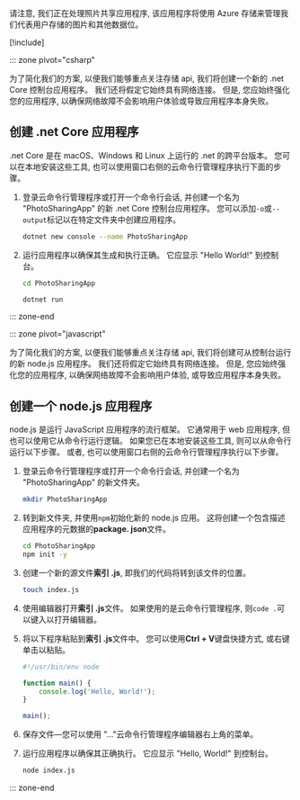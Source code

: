 请注意, 我们正在处理照片共享应用程序, 该应用程序将使用 Azure 存储来管理我们代表用户存储的图片和其他数据位。

[!include[](../../../includes/azure-sandbox-activate.md)]

::: zone pivot="csharp"

为了简化我们的方案, 以便我们能够重点关注存储 api, 我们将创建一个新的 .net Core 控制台应用程序。 我们还将假定它始终具有网络连接。 但是, 您应始终强化您的应用程序, 以确保网络故障不会影响用户体验或导致应用程序本身失败。

## <a name="create-a-net-core-application"></a>创建 .net Core 应用程序

.net Core 是在 macOS、Windows 和 Linux 上运行的 .net 的跨平台版本。 您可以在本地安装这些工具, 也可以使用窗口右侧的云命令行管理程序执行下面的步骤。

1. 登录云命令行管理程序或打开一个命令行会话, 并创建一个名为 "PhotoSharingApp" 的新 .net Core 控制台应用程序。 您可以添加`-o`或`--output`标记以在特定文件夹中创建应用程序。

    ```bash
    dotnet new console --name PhotoSharingApp
    ```

1. 运行应用程序以确保其生成和执行正确。 它应显示 "Hello World!" 到控制台。

    ```bash
    cd PhotoSharingApp
    
    dotnet run
    ```
::: zone-end

::: zone pivot="javascript"

为了简化我们的方案, 以便我们能够重点关注存储 api, 我们将创建可从控制台运行的新 node.js 应用程序。 我们还将假定它始终具有网络连接。 但是, 您应始终强化您的应用程序, 以确保网络故障不会影响用户体验, 或导致应用程序本身失败。

## <a name="create-a-nodejs-application"></a>创建一个 node.js 应用程序

node.js 是运行 JavaScript 应用程序的流行框架。 它通常用于 web 应用程序, 但也可以使用它从命令行运行逻辑。 如果您已在本地安装这些工具, 则可以从命令行运行以下步骤。 或者, 也可以使用窗口右侧的云命令行管理程序执行以下步骤。

1. 登录云命令行管理程序或打开一个命令行会话, 并创建一个名为 "PhotoSharingApp" 的新文件夹。

    ```bash
    mkdir PhotoSharingApp
    ```

1. 转到新文件夹, 并使用`npm`初始化新的 node.js 应用。 这将创建一个包含描述应用程序的元数据的**package. json**文件。

    ```bash
    cd PhotoSharingApp
    npm init -y
    ```

1. 创建一个新的源文件**索引 .js**, 即我们的代码将转到该文件的位置。

    ```bash
    touch index.js
    ```

1. 使用编辑器打开**索引 .js**文件。 如果使用的是云命令行管理程序, 则`code .`可以键入以打开编辑器。

1. 将以下程序粘贴到**索引 .js**文件中。 您可以使用**Ctrl + V**键盘快捷方式, 或右键单击以粘贴。

    ```javascript
    #!/usr/bin/env node
    
    function main() {
        console.log('Hello, World!');
    }
    
    main();
    ```
1. 保存文件&mdash;您可以使用 "..."云命令行管理程序编辑器右上角的菜单。

1. 运行应用程序以确保其正确执行。 它应显示 "Hello, World!" 到控制台。

    ```bash
    node index.js
    ```

::: zone-end